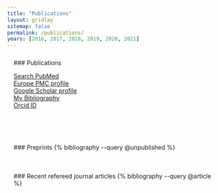 ```yaml
---
title: "Publications"
layout: gridlay
sitemap: false
permalink: /publications/
years: [2016, 2017, 2018, 2019, 2020, 2021]
---
```


<style>
.jumbotron{
    padding:3%;
    padding-bottom:10px;
    padding-top:10px;
    margin-top:10px;
    margin-bottom:30px;
}
</style>

<div class="jumbotron">
### Publications

<p>
        <a href="http://pubmed.ncbi.nlm.nih.gov/?term=%28%28Weeks+DE%5BAuthor%5D%29+NOT+%28Weeks+David+E%5BAuthor%5D%29%29+NOT+%2831878736%29&amp;sort=date" target="_blank">Search PubMed</a><br />
        <a href="http://europepmc.org/authors/0000-0001-9410-7228" target="_blank">Europe PMC profile</a><br /><a href="http://scholar.google.com/citations?sortby=pubdate&amp;hl=en&amp;user=oA712DgAAAAJ" target="_blank">Google Scholar profile</a><br />
        <a href="http://www.ncbi.nlm.nih.gov/sites/myncbi/daniel.weeks.2/bibliography/47194278/public/?sort=date&amp;direction=descending" target="_blank">My Bibliography</a><br />
        <a href="http://orcid.org/0000-0001-9410-7228" target="_blank">Orcid ID</a><br /><br />
</p>
</div>


<div class="jumbotron">
### Preprints
{% bibliography --query @unpublished %}
</div>

<div class="jumbotron">
### Recent refereed journal articles
{% bibliography --query @article %}
</div>

